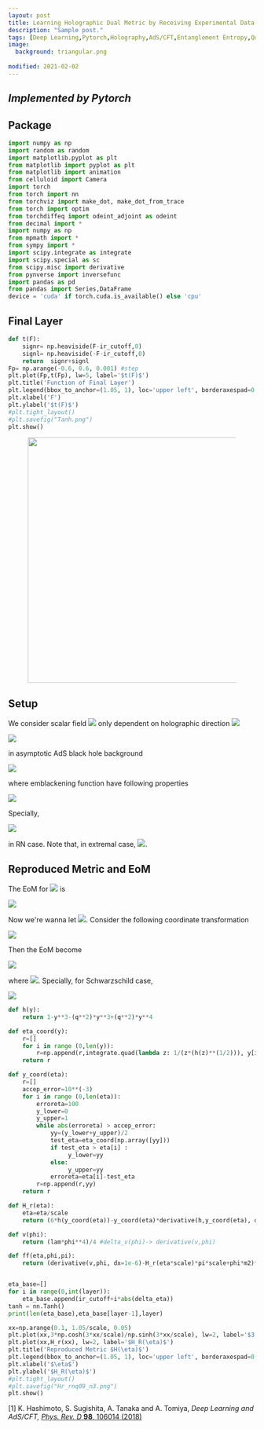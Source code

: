 ```yaml
---
layout: post
title: Learning Holographic Dual Metric by Receiving Experimental Data
description: "Sample post."
tags: [Deep Learning,Pytorch,Holography,AdS/CFT,Entanglement Entropy,Quantum Information]
image:
  background: triangular.png
  
modified: 2021-02-02
---
```


## ***Implemented by Pytorch***

## Package
```python
import numpy as np
import random as random
import matplotlib.pyplot as plt
from matplotlib import pyplot as plt
from matplotlib import animation
from celluloid import Camera
import torch
from torch import nn
from torchviz import make_dot, make_dot_from_trace
from torch import optim
from torchdiffeq import odeint_adjoint as odeint
from decimal import *
import numpy as np
from mpmath import *
from sympy import *
import scipy.integrate as integrate
import scipy.special as sc
from scipy.misc import derivative
from pynverse import inversefunc
import pandas as pd
from pandas import Series,DataFrame
device = 'cuda' if torch.cuda.is_available() else 'cpu'
```
## Final Layer

```python
def t(F):
    signr= np.heaviside(F-ir_cutoff,0)
    signl= np.heaviside(-F-ir_cutoff,0)
    return  signr+signl
Fp= np.arange(-0.6, 0.6, 0.001) #step
plt.plot(Fp,t(Fp), lw=5, label='$t(F)$')
plt.title('Function of Final Layer')
plt.legend(bbox_to_anchor=(1.05, 1), loc='upper left', borderaxespad=0.)
plt.xlabel('F')
plt.ylabel('$t(F)$')
#plt.tight_layout()
#plt.savefig("Tanh.png")
plt.show()
```
<figure>
<a href="https://live.staticflickr.com/65535/51221043969_643c40812e.jpg"><img src="https://live.staticflickr.com/65535/51221043969_643c40812e.jpg" alt="" width="500"></a>
</figure>

## Setup
We consider scalar field <img src="https://render.githubusercontent.com/render/math?math=\phi"> only dependent on holographic direction <img src="https://render.githubusercontent.com/render/math?math=z">

<img src="https://render.githubusercontent.com/render/math?math=\begin{equation*}\displaystyle\mathcal{L}_{\text{matter}}=\sqrt{-\det (g)} \left(-\frac{1}{2} m^2 \phi ^2-V(\phi )-\frac{1}{2} \left(\frac{\partial \phi }{\partial z}\right)^2\right)\end{equation*}">

in asymptotic AdS black hole background

<img src="https://render.githubusercontent.com/render/math?math=\begin{equation*}\displaystyle ds^2=\frac{1}{z^2}\left(-h(z)dt^2+\frac{dz^2}{h(z)}+\sum _{i=1}^n dx_i^2\right)\end{equation*}">

where emblackening function have following properties

<img src="https://render.githubusercontent.com/render/math?math=\begin{equation*}\displaystyle h(0)=1\qquad\text{and}\qquad h(1)=0\qquad\left(\text{For simplicity, we set}\quadz_h=1\right) \end{equation*}">

Specially,

<img src="https://render.githubusercontent.com/render/math?math=\begin{equation*}\displaystyle h(z)=1-z^3-Q^2 z^3+Q^2 z^4\end{equation*}">

in RN case. Note that, in extremal case, <img src="https://render.githubusercontent.com/render/math?math=Q=\sqrt{3}">.


## Reproduced Metric and EoM

The EoM for <img src="https://render.githubusercontent.com/render/math?math=\phi(z)"> is

<img src="https://render.githubusercontent.com/render/math?math=\begin{equation*}\displaystyle z^2 h(z) \phi^{''}(z)+\left(z^2 h^{'}(z)-2 z h(z)\right) \phi^{'}(z)-m^2 \phi -\frac{\delta V(\phi )}{\delta \phi }=0\end{equation*}">

Now we're wanna let <img src="https://render.githubusercontent.com/render/math?math=g_{11}=1">. Consider the following coordinate transformation

<img src="https://render.githubusercontent.com/render/math?math=\begin{equation*}\displaystyle d\eta=-\frac{dz}{z \sqrt{h(z)}}\quad ,\qquad \eta =\int _z^{z_h=1}\frac{dz}{z \sqrt{h(z)}}\end{equation*}">

Then the EoM become

<img src="https://render.githubusercontent.com/render/math?math=\begin{equation*}\displaystyle \frac{\partial \Pi }{\partial \eta }+  H_R(\eta )\Pi-m^2 \phi-\frac{\delta V(\phi )}{\delta \phi }=0\quad ,\qquad H_R(\eta )\equiv\frac{6 h(z(\eta ))-y h^{'}(z(\eta ))}{2 \sqrt{h(z(\eta ))}}\end{equation*}">

where <img src="https://render.githubusercontent.com/render/math?math=\Pi:=\frac{\partial \phi }{\partial \eta }">. Specially,  for Schwarzschild case, 

<img src="https://render.githubusercontent.com/render/math?math=\begin{equation*}\displaystyle z=\text{sech}^{\frac{2}{3}}\left(\frac{3 \eta }{2}\right)\quad ,\qquad H_R(\eta )=3 \coth (3 \eta )\end{equation*}">

```python
def h(y):
    return 1-y**3-(q**2)*y**3+(q**2)*y**4

def eta_coord(y):
    r=[]
    for i in range (0,len(y)):
        r=np.append(r,integrate.quad(lambda z: 1/(z*(h(z)**(1/2))), y[i],1)[0])
    return r

def y_coord(eta):
    r=[]
    accep_error=10**(-3)
    for i in range (0,len(eta)):
        erroreta=100
        y_lower=0
        y_upper=1
        while abs(erroreta) > accep_error:
            yy=(y_lower+y_upper)/2
            test_eta=eta_coord(np.array([yy]))
            if test_eta > eta[i] :
                 y_lower=yy
            else: 
                 y_upper=yy
            erroreta=eta[i]-test_eta
        r=np.append(r,yy)  
    return r

def H_r(eta):
    eta=eta/scale
    return (6*h(y_coord(eta))-y_coord(eta)*derivative(h,y_coord(eta), dx=1e-6))/(2*(h(y_coord(eta))**(1/2)))

def v(phi):
    return (lam*phi**4)/4 #delta_v(phi)-> derivative(v,phi)

def ff(eta,phi,pi):
    return (derivative(v,phi, dx=1e-6)-H_r(eta*scale)*pi*scale+phi*m2)*scale**2


eta_base=[]
for i in range(0,int(layer)):
    eta_base.append(ir_cutoff+i*abs(delta_eta))
tanh = nn.Tanh()
print(len(eta_base),eta_base[layer-1],layer)
```
```python
xx=np.arange(0.1, 1.05/scale, 0.05)
plt.plot(xx,3*np.cosh(3*xx/scale)/np.sinh(3*xx/scale), lw=2, label='$3 coth(3\eta)$')
plt.plot(xx,H_r(xx), lw=2, label='$H_R(\eta)$')
plt.title('Reproduced Metric $H(\eta)$')
plt.legend(bbox_to_anchor=(1.05, 1), loc='upper left', borderaxespad=0.)
plt.xlabel('$\eta$')
plt.ylabel('$H_R(\eta)$')
#plt.tight_layout()
#plt.savefig("Hr_rnq09_n3.png")
plt.show()
```

[1] K. Hashimoto, S. Sugishita, A. Tanaka and A. Tomiya, *Deep Learning and AdS/CFT,* [*Phys. Rev. D* **98**, 106014 (2018)](https://journals.aps.org/prd/abstract/10.1103/PhysRevD.98.046019)
